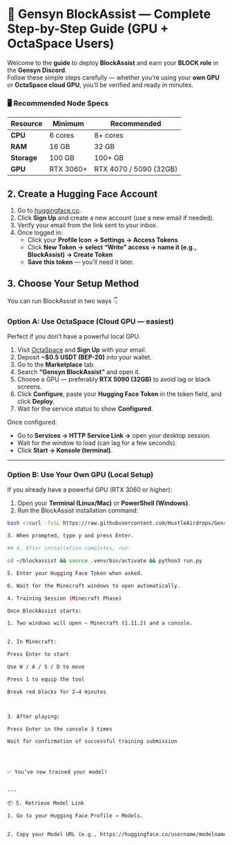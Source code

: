 # 🧠 Gensyn BlockAssist — Complete Step-by-Step Guide (GPU + OctaSpace Users)

Welcome to the **guide** to deploy **BlockAssist** and earn your **BLOCK role** in the **Gensyn Discord**.  
Follow these simple steps carefully — whether you’re using your **own GPU** or **OctaSpace cloud GPU**, you’ll be verified and ready in minutes.

### 🖥️ Recommended Node Specs

| Resource | Minimum | Recommended |
|-----------|----------|-------------|
| **CPU** | 6 cores | 8+ cores |
| **RAM** | 16 GB | 32 GB |
| **Storage** | 100 GB | 100+ GB |
| **GPU** | RTX 3060+ | RTX 4070 / 5090 (32GB) |


## 2. Create a Hugging Face Account

1. Go to [huggingface.co](https://huggingface.co).  
2. Click **Sign Up** and create a new account (use a new email if needed).  
3. Verify your email from the link sent to your inbox.  
4. Once logged in:  
   - Click your **Profile Icon → Settings → Access Tokens**  
   - Click **New Token → select “Write” access → name it (e.g., BlockAssist) → Create Token**  
   - **Save this token** — you’ll need it later.

## 3. Choose Your Setup Method

You can run BlockAssist in two ways 👇

### Option A: Use OctaSpace (Cloud GPU — easiest)

Perfect if you don’t have a powerful local GPU.

1. Visit [OctaSpace](https://octaspace.com) and **Sign Up** with your email.  
2. Deposit **~$0.5 USDT (BEP-20)** into your wallet.  
3. Go to the **Marketplace** tab.  
4. Search **“Gensyn BlockAssist”** and open it.  
5. Choose a GPU — preferably **RTX 5090 (32GB)** to avoid lag or black screens.  
6. Click **Configure**, paste your **Hugging Face Token** in the token field, and click **Deploy**.  
7. Wait for the service status to show **Configured**.  

Once configured:
- Go to **Services → HTTP Service Link →** open your desktop session.  
- Wait for the window to load (can lag for a few seconds).  
- Click **Start → Konsole (terminal)**.

---

### Option B: Use Your Own GPU (Local Setup)

If you already have a powerful GPU (RTX 3060 or higher):

1. Open your **Terminal (Linux/Mac)** or **PowerShell (Windows)**.  
2. Run the BlockAssist installation command:

```bash 
bash <(curl -fsSL https://raw.githubusercontent.com/HustleAirdrops/Gensyn-Block-Role-Guide/main/block.sh) ```

3. When prompted, type y and press Enter.

## 4. After installation completes, run:

cd ~/blockassist && source .venv/bin/activate && python3 run.py

5. Enter your Hugging Face Token when asked.

6. Wait for the Minecraft windows to open automatically.

4. Training Session (Minecraft Phase)

Once BlockAssist starts:

1. Two windows will open — Minecraft (1.11.2) and a console.


2. In Minecraft:

Press Enter to start

Use W / A / S / D to move

Press 1 to equip the tool

Break red blocks for 2–4 minutes



3. After playing:

Press Enter in the console 3 times

Wait for confirmation of successful training submission




✅ You’ve now trained your model!


---

📦 5. Retrieve Model Link

1. Go to your Hugging Face Profile → Models.


2. Copy your Model URL (e.g., https://huggingface.co/username/modelname).
